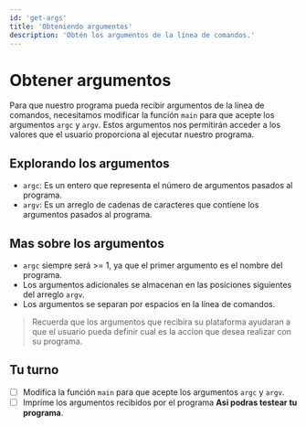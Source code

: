 ```yaml
---
id: 'get-args'
title: 'Obteniendo argumentos'
description: 'Obtén los argumentos de la línea de comandos.'
---
```


# Obtener argumentos

Para que nuestro programa pueda recibir argumentos de la línea de comandos, necesitamos modificar la función `main` para que acepte los argumentos `argc` y `argv`. Estos argumentos nos permitirán acceder a los valores que el usuario proporciona al ejecutar nuestro programa.

## Explorando los argumentos

- `argc`: Es un entero que representa el número de argumentos pasados al programa.
- `argv`: Es un arreglo de cadenas de caracteres que contiene los argumentos pasados al programa.

## Mas sobre los argumentos

- `argc` siempre será >= 1, ya que el primer argumento es el nombre del programa.
- Los argumentos adicionales se almacenan en las posiciones siguientes del arreglo `argv`.
- Los argumentos se separan por espacios en la línea de comandos.

> Recuerda que los argumentos que recibira su plataforma ayudaran a que el usuario pueda definir cual es la accion que desea realizar con su programa.

## Tu turno

- [ ] Modifica la función `main` para que acepte los argumentos `argc` y `argv`.
- [ ] Imprime los argumentos recibidos por el programa **Asi podras testear tu programa**.

